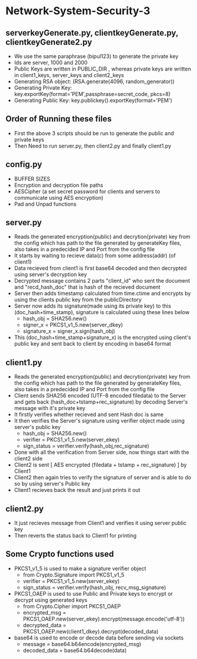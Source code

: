 # Network-System-Security-3

## serverkeyGenerate.py, clientkeyGenerate.py, clientkeyGenerate2.py
- We use the same paraphrase (bipul123) to generate the private key  
- Ids are server, 1000 and 2000  
- Public Keys are written in PUBLIC_DIR , whereas private keys are written in client1_keys, server_keys and client2_keys  
- Generating RSA object: (RSA.generate(4096, random_generator))  
- Generating Private Key: key.exportKey(format='PEM',passphrase=secret_code, pkcs=8)  
- Generating Public Key: key.publickey().exportKey(format='PEM')  

## Order of Running these files
- First the above 3 scripts should be run to generate the public and private keys
- Then Need to run server.py, then client2.py and finally client1.py

## config.py
- BUFFER SIZES
- Encryption and decryption file paths
- AESCipher (a set secret password for clients and servers to communicate using AES encryption)
- Pad and Unpad functions
## server.py
- Reads the generated encryption(public) and decrytion(private) key from the config which has path to the file generated by generateKey files, also takes in a predecided IP and Port from the config file
- It starts by waiting to recieve data(c) from some address(addr) (of client1)
- Data recieved from client1 is first base64 decoded and then decrypted using server's decryption key
- Decrypted message contains 2 parts "client_id" who sent the document and "recd_hash_doc" that is hash of the recieved document
- Server then adds timestamp calculated from time.ctime and encrypts by using the clients public key from the publicDirectory
- Server now adds its signature(made using its private key) to this (doc_hash+time_stamp), signature is calculated using these lines below
  - hash_obj = SHA256.new()
  - signer_x = PKCS1_v1_5.new(server_dkey)
  - signature_x = signer_x.sign(hash_obj)
- This (doc_hash+time_stamp+signature_x) is the encrypted using client's public key and sent back to client by encoding in base64 format
## client1.py
- Reads the generated encryption(public) and decrytion(private) key from the config which has path to the file generated by generateKey files, also takes in a predecided IP and Port from the config file
- Client sends SHA256 encoded (UTF-8 encoded filedata) to the Server and gets back (hash_doc+tstamp+rec_signature) by decoding Server's message with it's private key
- It firstly verifies whether recieved and sent Hash doc is same
- It then verifies the Server's signature using verifier object made using server's public key
  - hash_obj = SHA256.new()
  - verifier = PKCS1_v1_5.new(server_ekey)
  - sign_status =  verifier.verify(hash_obj,rec_signature)
- Done with all the verification from Server side, now things start with the client2 side
- Client2 is sent [ AES encrypted (filedata + tstamp  + rec_signature) ] by Client1
- Client2 then again tries to verify the signature of server and is able to do so by using server's Public key
- Client1 recieves back the result and just prints it out
## client2.py
- It just recieves message from Client1 and verifies it using server public key
- Then reverts the status back to Client1 for printing

## Some Crypto functions used
- PKCS1_v1_5 is used to make a signature verifier object
  - from Crypto.Signature import PKCS1_v1_5
  - verifier = PKCS1_v1_5.new(server_ekey)
  - sign_status = verifier.verify(hash_obj, recv_msg_signature)
- PKCS1_OAEP is used to use Public and Private keys to encrypt or decrypt using generated keys
  - from Crypto.Cipher import PKCS1_OAEP
  - encrypted_msg = PKCS1_OAEP.new(server_ekey).encrypt(message.encode('utf-8'))
  - decrypted_data = PKCS1_OAEP.new(client1_dkey).decrypt(decoded_data)
- base64 is used to encode or decode data before sending via sockets
  - message = base64.b64encode(encrypted_msg)
  - decoded_data = base64.b64decode(data)
